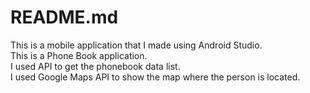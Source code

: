 # README.md 

This is a mobile application that I made using Android Studio.<br />
This is a Phone Book application.<br />
I used API to get the phonebook data list.<br />
I used Google Maps API to show the map where the person is located.
